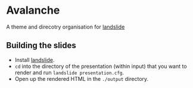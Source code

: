 # Avalanche


A theme and direcotry organisation for [landslide](https://github.com/adamzap/landslide)



## Building the slides

* Install [landslide](https://github.com/adamzap/landslide).
* `cd` into the directory of the presentation (within input) that you want to render and run `landslide presentation.cfg`.
* Open up the rendered HTML in the `./output` directory.
